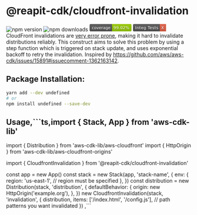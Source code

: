 # @reapit-cdk/cloudfront-invalidation
![npm version](https://img.shields.io/npm/v/@reapit-cdk/cloudfront-invalidation) ![npm downloads](https://img.shields.io/npm/dm/@reapit-cdk/cloudfront-invalidation) <svg xmlns="http://www.w3.org/2000/svg" xmlns:xlink="http://www.w3.org/1999/xlink" width="114" height="20" role="img" aria-label="coverage: 99.02%"><title>coverage: 99.02%</title><linearGradient id="s" x2="0" y2="100%"><stop offset="0" stop-color="#bbb" stop-opacity=".1"/><stop offset="1" stop-opacity=".1"/></linearGradient><clipPath id="r"><rect width="114" height="20" rx="3" fill="#fff"/></clipPath><g clip-path="url(#r)"><rect width="61" height="20" fill="#555"/><rect x="61" width="53" height="20" fill="#97ca00"/><rect width="114" height="20" fill="url(#s)"/></g><g fill="#fff" text-anchor="middle" font-family="Verdana,Geneva,DejaVu Sans,sans-serif" text-rendering="geometricPrecision" font-size="110"><text aria-hidden="true" x="315" y="150" fill="#010101" fill-opacity=".3" transform="scale(.1)" textLength="510">coverage</text><text x="315" y="140" transform="scale(.1)" fill="#fff" textLength="510">coverage</text><text aria-hidden="true" x="865" y="150" fill="#010101" fill-opacity=".3" transform="scale(.1)" textLength="430">99.02%</text><text x="865" y="140" transform="scale(.1)" fill="#fff" textLength="430">99.02%</text></g></svg> <svg xmlns="http://www.w3.org/2000/svg" xmlns:xlink="http://www.w3.org/1999/xlink" width="90" height="20" role="img" aria-label="Integ Tests: X"><title>Integ Tests: X</title><linearGradient id="s" x2="0" y2="100%"><stop offset="0" stop-color="#bbb" stop-opacity=".1"/><stop offset="1" stop-opacity=".1"/></linearGradient><clipPath id="r"><rect width="90" height="20" rx="3" fill="#fff"/></clipPath><g clip-path="url(#r)"><rect width="73" height="20" fill="#555"/><rect x="73" width="17" height="20" fill="#e05d44"/><rect width="90" height="20" fill="url(#s)"/></g><g fill="#fff" text-anchor="middle" font-family="Verdana,Geneva,DejaVu Sans,sans-serif" text-rendering="geometricPrecision" font-size="110"><text aria-hidden="true" x="375" y="150" fill="#010101" fill-opacity=".3" transform="scale(.1)" textLength="630">Integ Tests</text><text x="375" y="140" transform="scale(.1)" fill="#fff" textLength="630">Integ Tests</text><text aria-hidden="true" x="805" y="150" fill="#010101" fill-opacity=".3" transform="scale(.1)" textLength="70">X</text><text x="805" y="140" transform="scale(.1)" fill="#fff" textLength="70">X</text></g></svg>
CloudFront invalidations are [very error prone](https://github.com/aws/aws-cdk/issues/15891#issuecomment-966456154), making it hard to invalidate distributions reliably. This construct aims to solve this problem by using a step function which is triggered on stack update, and uses exponential backoff to retry the invalidation. Inspired by https://github.com/aws/aws-cdk/issues/15891#issuecomment-1362163142.
## Package Installation:
```sh
yarn add --dev undefined
# or
npm install undefined --save-dev
```
## Usage,```ts,import { Stack, App } from 'aws-cdk-lib'
import { Distribution } from 'aws-cdk-lib/aws-cloudfront'
import { HttpOrigin } from 'aws-cdk-lib/aws-cloudfront-origins'

import { CloudfrontInvalidation } from '@reapit-cdk/cloudfront-invalidation'

const app = new App()
const stack = new Stack(app, 'stack-name', {
  env: {
    region: 'us-east-1', // region must be specified
  },
})
const distribution = new Distribution(stack, 'distribution', {
  defaultBehavior: {
    origin: new HttpOrigin('example.org'),
  },
})
new CloudfrontInvalidation(stack, 'invalidation', {
  distribution,
  items: ['/index.html', '/config.js'], // path patterns you want invalidated
})
,```